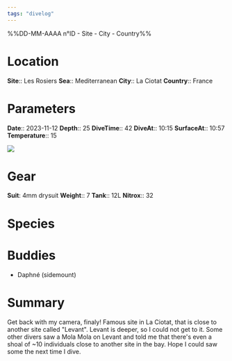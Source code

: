 ```yaml
---
tags: "divelog"
---
```

%%DD-MM-AAAA n°ID - Site - City - Country%%
# Location
**Site**:: Les Rosiers
**Sea**:: Mediterranean
**City**:: La Ciotat
**Country**:: France

# Parameters
**Date**:: 2023-11-12
**Depth**:: 25
**DiveTime**:: 42
**DiveAt**:: 10:15
**SurfaceAt**:: 10:57
**Temperature**:: 15

![](IMG_B6471BF83C29-1.jpeg)

# Gear
**Suit**: 4mm drysuit
**Weight**:: 7
**Tank**:: 12L
**Nitrox**:: 32

# Species


# Buddies 
- Daphné (sidemount)

# Summary
Get back with my camera, finaly! Famous site in La Ciotat, that is close to another site called "Levant". Levant is deeper, so I could not get to it. Some other divers saw a Mola Mola on Levant and told me that there's even a shoal of ~10 individuals close to another site in the bay. Hope I could saw some the next time I dive. 